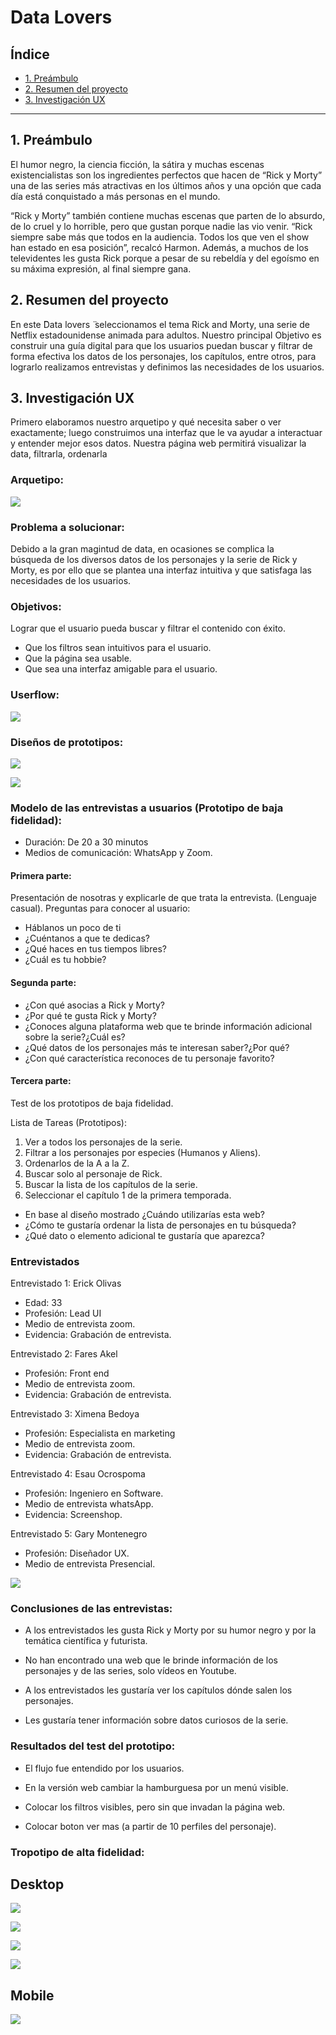 # Data Lovers

## Índice

* [1. Preámbulo](#1-preámbulo)
* [2. Resumen del proyecto](#2-resumen-del-proyecto)
* [3. Investigación UX](#3-investigación-ux)
***

## 1. Preámbulo

El humor negro, la ciencia ficción, la sátira y muchas escenas existencialistas son los ingredientes perfectos que hacen de “Rick y Morty” una de las series más atractivas en los últimos años y una opción que cada día está conquistado a más personas en el mundo.

“Rick y Morty” también contiene muchas escenas que parten de lo absurdo, de lo cruel y lo horrible, pero que gustan porque nadie las vio venir. “Rick siempre sabe más que todos en la audiencia. Todos los que ven el show han estado en esa posición”, recalcó Harmon. Además, a muchos de los televidentes les gusta Rick porque a pesar de su rebeldía y del egoísmo en su máxima expresión, al final siempre gana.

## 2. Resumen del proyecto

En este  ̈Data lovers ̈ seleccionamos el tema Rick and Morty, una serie de Netflix estadounidense animada para adultos. Nuestro principal Objetivo es construir una guía digital para que los usuarios puedan buscar y filtrar de forma efectiva los datos de los personajes, los capítulos, entre otros, para lograrlo realizamos entrevistas y definimos las necesidades de los usuarios.

## 3. Investigación UX

Primero elaboramos nuestro arquetipo y qué necesita saber o ver exactamente; luego construimos una interfaz que le va ayudar a interactuar y entender mejor esos datos. Nuestra página web permitirá visualizar la data, filtrarla, ordenarla

### Arquetipo:

![](img-readme/arquetipo.jpg)

### Problema a solucionar:

Debido a la gran magintud de data, en ocasiones se complica la  búsqueda de los diversos datos de los personajes y la serie de Rick y Morty, es por ello que se plantea una interfaz intuitiva y que satisfaga las necesidades de los usuarios.


### Objetivos:

Lograr que el usuario pueda buscar y filtrar el contenido con éxito.

* Que los filtros sean intuitivos para el usuario.
* Que la página sea usable.
* Que sea una interfaz amigable para el usuario.

### Userflow:

![](img-readme/userflow.jpg)

### Diseños de prototipos:

![](img-readme/1proto.jpg)

![](img-readme/2proto.jpg)

### Modelo de las entrevistas a usuarios (Prototipo de baja fidelidad):

* Duración: De 20 a 30 minutos
* Medios de comunicación: WhatsApp y Zoom.

#### Primera parte:

Presentación de nosotras y explicarle de que trata la entrevista. (Lenguaje casual). Preguntas para conocer al usuario:

* Háblanos un poco de ti
* ¿Cuéntanos a que te dedicas?
* ¿Qué haces en tus tiempos libres?
* ¿Cuál es tu hobbie?

#### Segunda parte:

* ¿Con qué asocias a Rick y Morty?
* ¿Por qué te gusta Rick y Morty?
* ¿Conoces alguna plataforma web que te brinde información adicional sobre la serie?¿Cuál es?
* ¿Qué datos de los personajes más te interesan saber?¿Por qué?
* ¿Con qué característica reconoces de tu personaje favorito?

#### Tercera parte:

Test de los prototipos de baja fidelidad.

Lista de Tareas (Prototipos):

1. Ver a todos los personajes de la serie.
2. Filtrar a los personajes por especies (Humanos y Aliens).
3. Ordenarlos de la A a la Z.
4. Buscar solo al personaje de Rick.
5. Buscar la lista de los capítulos de la serie.
6. Seleccionar el capítulo 1 de la primera temporada.

* En base al diseño mostrado ¿Cuándo utilizarías esta web?
* ¿Cómo te gustaría ordenar la lista de personajes en tu búsqueda?
* ¿Qué dato o elemento adicional te gustaría que aparezca?


### Entrevistados

Entrevistado 1: Erick Olivas
* Edad: 33
* Profesión: Lead UI
* Medio de entrevista zoom.
* Evidencia: Grabación de entrevista.

Entrevistado 2: Fares Akel
* Profesión: Front end
* Medio de entrevista zoom.
* Evidencia: Grabación de entrevista.

Entrevistado 3: Ximena Bedoya
* Profesión: Especialista en marketing
* Medio de entrevista zoom.
* Evidencia: Grabación de entrevista.

Entrevistado 4: Esau Ocrospoma
* Profesión: Ingeniero en Software.
* Medio de entrevista whatsApp.
* Evidencia: Screenshop.

Entrevistado 5: Gary Montenegro
* Profesión: Diseñador UX.
* Medio de entrevista Presencial.

![](img-readme/whatsApp.jpg)

### Conclusiones de las entrevistas:

* A los entrevistados les gusta Rick y Morty por su humor negro y por la temática científica y futurista.

* No han encontrado una web que le brinde información de los personajes y de las series, solo vídeos en Youtube.

* A los entrevistados les gustaría ver los capítulos dónde salen los personajes.

* Les gustaría tener información sobre datos curiosos de la serie.

### Resultados del test del prototipo:

* El flujo fue entendido por los usuarios.

* En la versión web cambiar la hamburguesa por un menú visible.

* Colocar los filtros visibles, pero sin que invadan la página web.

* Colocar boton ver mas (a partir de 10 perfiles del personaje).


### Tropotipo de alta fidelidad:

## Desktop

![](img-readme/protoA1.png)

![](img-readme/protoA2.png)

![](img-readme/protoA3.png)

![](img-readme/protoA4.png)

## Mobile

![](img-readme/protoA5.png)